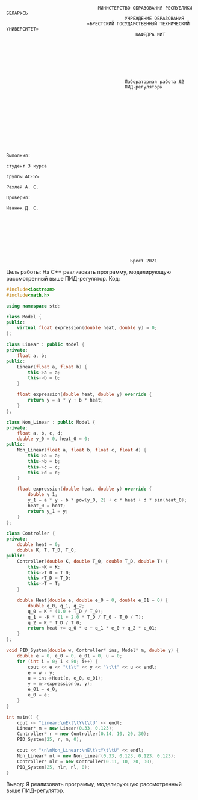                                       МИНИСТЕРСТВО ОБРАЗОВАНИЯ РЕСПУБЛИКИ БЕЛАРУСЬ
                                                УЧРЕЖДЕНИЕ ОБРАЗОВАНИЯ 
                                  «БРЕСТСКИЙ ГОСУДАРСТВЕННЫЙ ТЕХНИЧЕСКИЙ УНИВЕРСИТЕТ»
                                                    КАФЕДРА ИИТ








                                                Лабораторная работа №2
                                         	    ПИД-регуляторы











                                                                                Выполнил:
                                                                                студент 3 курса
                                                                                группы АС-55
                                                                                Рахлей А. С.
                                                                                Проверил:
                                                                                Иванюк Д. С.









                                                  Брест 2021 
                                                  
                                                  
                                                  
Цель работы: На C++ реализовать программу, моделирующую рассмотренный выше ПИД-регулятор.
Код:
```c++
#include<iostream>
#include<math.h>

using namespace std;

class Model {
public:
    virtual float expression(double heat, double y) = 0;
};

class Linear : public Model {
private:
    float a, b;
public:
    Linear(float a, float b) {
        this->a = a;
        this->b = b;
    }

    float expression(double heat, double y) override {
        return y = a * y + b * heat;
    }
};

class Non_Linear : public Model {
private:
    float a, b, c, d;
    double y_0 = 0, heat_0 = 0;
public:
    Non_Linear(float a, float b, float c, float d) {
        this->a = a;
        this->b = b;
        this->c = c;
        this->d = d;
    }

    float expression(double heat, double y) override {
        double y_1;
        y_1 = a * y - b * pow(y_0, 2) + c * heat + d * sin(heat_0);
        heat_0 = heat;
        return y_1 = y;
    }
};

class Controller {
private:
    double heat = 0;
    double K, T, T_D, T_0;
public:
    Controller(double K, double T_0, double T_D, double T) {
        this->K = K;
        this->T_0 = T_0;
        this->T_D = T_D;
        this->T = T;
    }

    double Heat(double e, double e_0 = 0, double e_01 = 0) {
        double q_0, q_1, q_2;
        q_0 = K * (1.0 + T_D / T_0);
        q_1 = -K * (1 + 2.0 * T_D / T_0 - T_0 / T);
        q_2 = K * T_D / T_0;
        return heat += q_0 * e + q_1 * e_0 + q_2 * e_01;
    }
};

void PID_System(double w, Controller* ins, Model* m, double y) {
    double e = 0, e_0 = 0, e_01 = 0, u = 0;
    for (int i = 0; i < 50; i++) {
        cout << e << "\t\t" << y << "\t\t" << u << endl;
        e = w - y;
        u = ins->Heat(e, e_0, e_01);
        y = m->expression(u, y);
        e_01 = e_0;
        e_0 = e;
    }
}

int main() {
    cout << "Linear:\nE\t\tY\t\tU" << endl;
    Linear* m = new Linear(0.33, 0.123);
    Controller* r = new Controller(0.14, 10, 20, 30);
    PID_System(25, r, m, 0);

    cout << "\n\nNon_Linear:\nE\t\tY\t\tU" << endl;
    Non_Linear* nl = new Non_Linear(0.33, 0.123, 0.123, 0.123);
    Controller* nlr = new Controller(0.11, 10, 20, 30);
    PID_System(25, nlr, nl, 0);
}
```
Вывод: Я реализовать программу, моделирующую рассмотренный выше ПИД-регулятор.

